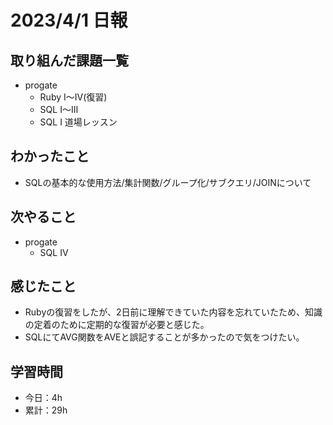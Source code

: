 # 2023/4/1 日報
## 取り組んだ課題一覧
- progate
  - Ruby Ⅰ〜Ⅳ(復習)
  - SQL Ⅰ〜Ⅲ
  - SQL Ⅰ 道場レッスン

## わかったこと
- SQLの基本的な使用方法/集計関数/グループ化/サブクエリ/JOINについて

## 次やること
- progate 
  - SQL Ⅳ

## 感じたこと
- Rubyの復習をしたが、2日前に理解できていた内容を忘れていたため、知識の定着のために定期的な復習が必要と感じた。
- SQLにてAVG関数をAVEと誤記することが多かったので気をつけたい。

## 学習時間
- 今日：4h
- 累計：29h
